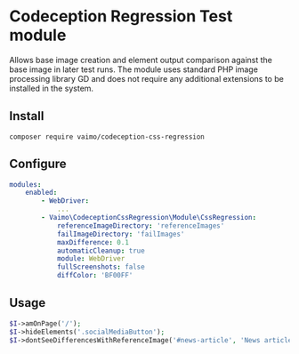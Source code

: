 Codeception Regression Test module
==================================

Allows base image creation and element output comparison against the base image in later test runs. The module uses
standard PHP image processing library GD and does not require any additional extensions to be installed in the system.  

Install
-------

```shell
composer require vaimo/codeception-css-regression
```

Configure
---------

```yaml
modules:
    enabled:
        - WebDriver:
            ...
        - Vaimo\CodeceptionCssRegression\Module\CssRegression:
            referenceImageDirectory: 'referenceImages'
            failImageDirectory: 'failImages'
            maxDifference: 0.1
            automaticCleanup: true
            module: WebDriver
            fullScreenshots: false
            diffColor: 'BF00FF'
```

Usage
-----

```php
$I->amOnPage('/');
$I->hideElements('.socialMediaButton');
$I->dontSeeDifferencesWithReferenceImage('#news-article', 'News article');
```

